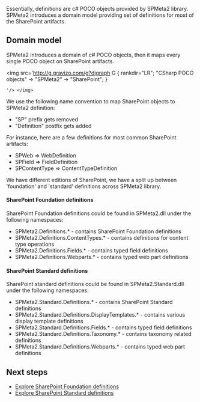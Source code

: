 ﻿<properties
	pageTitle="Definitions"
    pageName="definitions"
    parentPageId="3701"
/>

Essentially, definitions are c# POCO objects provided by SPMeta2 library. 
SPMeta2 introduces a domain model providing set of definitions for most of the SharePoint artifacts.

## Domain model

SPMeta2 introduces a domain of c# POCO objects, then it maps every single POCO object on SharePoint artifacts.

<img src='http://g.gravizo.com/g?digraph G { 
     rankdir="LR";
     "CSharp POCO objects" -> "SPMeta2" -> "SharePoint";
    }
     
    '/> </img>

We use the following name convention to map SharePoint objects to SPMeta2 definition:

* "SP" prefix gets removed
* "Definition" postfix gets added

For instance, here are a few definitions for most common SharePoint artifacts:

* SPWeb => WebDefinition
* SPField => FieldDefinition
* SPContentType => ContentTypeDefinition

We have different editions of SharePoint, we have a split up between 'foundation' and 'standard' definitions across SPMeta2 library. 

#### SharePoint Foundation definitions
SharePoint Foundation definitions could be found in SPMeta2.dll under the following namespaces:

* SPMeta2.Definitions.* - contains SharePoint Foundation definitions
* SPMeta2.Definitions.ContentTypes.* - contains definitions for content type operations
* SPMeta2.Definitions.Fields.* - contains typed field definitions
* SPMeta2.Definitions.Webparts.* - contains typed web part definitions

#### SharePoint Standard definitions
SharePoint standard definitions could be found in SPMeta2.Standard.dll under the following namespaces:

* SPMeta2.Standard.Definitions.* - contains SharePoint Standard definitions
* SPMeta2.Standard.Definitions.DisplayTemplates.* - contains various display template definitions
* SPMeta2.Standard.Definitions.Fields.* - contains typed field definitions
* SPMeta2.Standard.Definitions.Taxonomy.* - contains taxonomy related definitions
* SPMeta2.Standard.Definitions.Webparts.* - contains typed web part definitions


## Next steps

* [Explore SharePoint Foundation definitions](http://docs.subpointsolutions.com/spmeta2/definitions/sharepoint-foundation/)
* [Explore SharePoint Standard definitions](http://docs.subpointsolutions.com/spmeta2/definitions/sharepoint-standard/)